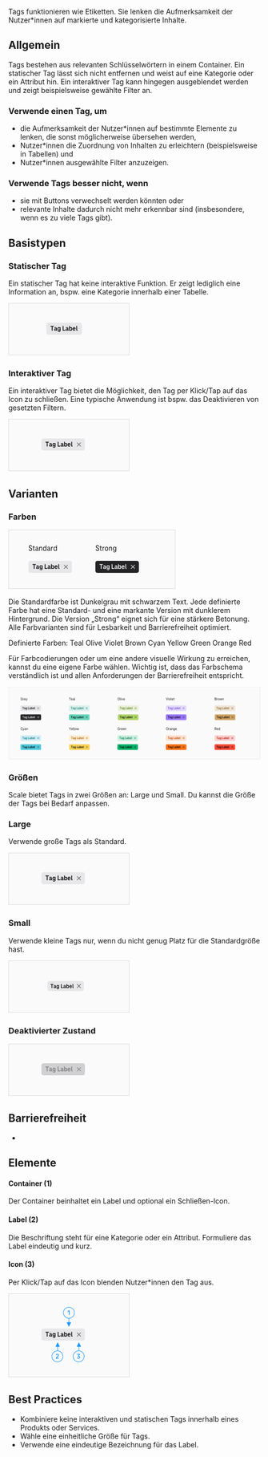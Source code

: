 Tags funktionieren wie Etiketten. Sie lenken die Aufmerksamkeit der Nutzer\*innen auf markierte und kategorisierte Inhalte.

## Allgemein

Tags bestehen aus relevanten Schlüsselwörtern in einem Container. Ein statischer Tag lässt sich nicht entfernen und weist auf eine Kategorie oder ein Attribut hin. Ein interaktiver Tag kann hingegen ausgeblendet werden und zeigt beispielsweise gewählte Filter an.

### Verwende einen Tag, um

- die Aufmerksamkeit der Nutzer\*innen auf bestimmte Elemente zu lenken, die sonst möglicherweise übersehen werden,
- Nutzer\*innen die Zuordnung von Inhalten zu erleichtern (beispielsweise in Tabellen) und
- Nutzer\*innen ausgewählte Filter anzuzeigen.

### Verwende Tags besser nicht, wenn

- sie mit Buttons verwechselt werden könnten oder
- relevante Inhalte dadurch nicht mehr erkennbar sind (insbesondere, wenn es zu viele Tags gibt).

## Basistypen

### Statischer Tag

Ein statischer Tag hat keine interaktive Funktion. Er zeigt lediglich eine Information an, bspw. eine Kategorie innerhalb einer Tabelle.

![Tag-static.png](assets/3_components/tag/tag-static.png)

### Interaktiver Tag

Ein interaktiver Tag bietet die Möglichkeit, den Tag per Klick/Tap auf das Icon zu schließen. Eine typische Anwendung ist bspw. das Deaktivieren von gesetzten Filtern.

![Tag-Interactive.png](assets/3_components/tag/tag-interactive.png)

## Varianten

### Farben

![Tag-Strong-Standard.png](assets/3_components/tag/tag-strong-standard.png)

Die Standardfarbe ist Dunkelgrau mit schwarzem Text. Jede definierte Farbe hat eine Standard- und eine markante Version mit dunklerem Hintergrund. Die Version „Strong“ eignet sich für eine stärkere Betonung. Alle Farbvarianten sind für Lesbarkeit und Barrierefreiheit optimiert.

Definierte Farben:
Teal
Olive
Violet
Brown
Cyan
Yellow
Green
Orange
Red

Für Farbcodierungen oder um eine andere visuelle Wirkung zu erreichen, kannst du eine eigene Farbe wählen. Wichtig ist, dass das Farbschema verständlich ist und allen Anforderungen der Barrierefreiheit entspricht.

![Tag-Basic-Colors.png](assets/3_components/tag/tag-basic-colors.png)

### Größen

Scale bietet Tags in zwei Größen an: Large und Small. Du kannst die Größe der Tags bei Bedarf anpassen.

### Large

Verwende große Tags als Standard.

![Tag-size-large.png](assets/3_components/tag/tag-size-large.png)

### Small

Verwende kleine Tags nur, wenn du nicht genug Platz für die Standardgröße hast.

![Tag-size-small.png](assets/3_components/tag/tag-size-small.png)

### Deaktivierter Zustand

![Tag-disabled.png](assets/3_components/tag/tag-disabled.png)

## Barrierefreiheit

-

## Elemente

#### Container (1)

Der Container beinhaltet ein Label und optional ein Schließen-Icon.

#### Label (2)

Die Beschriftung steht für eine Kategorie oder ein Attribut. Formuliere das Label eindeutig und kurz.

#### Icon (3)

Per Klick/Tap auf das Icon blenden Nutzer\*innen den Tag aus.

![Tag-Elements Copy 2.png](assets/3_components/tag/tag-elements.png)

## Best Practices

- Kombiniere keine interaktiven und statischen Tags innerhalb eines Produkts oder Services.
- Wähle eine einheitliche Größe für Tags.
- Verwende eine eindeutige Bezeichnung für das Label.
